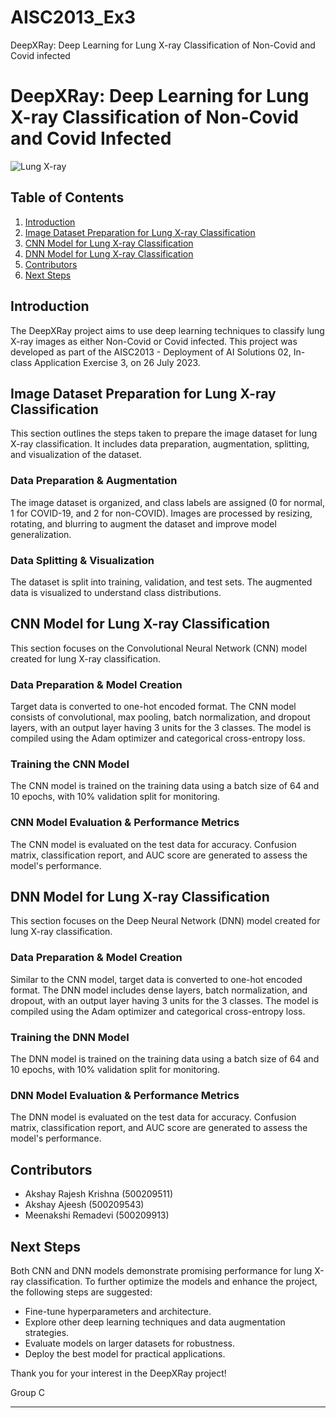 # AISC2013_Ex3
DeepXRay: Deep Learning for Lung X-ray Classification of Non-Covid and Covid infected

# DeepXRay: Deep Learning for Lung X-ray Classification of Non-Covid and Covid Infected

![Lung X-ray](https://github.com/Meenakshi-Remadevi/Deployment-of-AI/blob/main/eXtmE1V2XgsjZK2JolVQ5g_Border_of_left_atrium.jpeg)

## Table of Contents
1. [Introduction](#introduction)
2. [Image Dataset Preparation for Lung X-ray Classification](#image-dataset-preparation-for-lung-x-ray-classification)
3. [CNN Model for Lung X-ray Classification](#cnn-model-for-lung-x-ray-classification)
4. [DNN Model for Lung X-ray Classification](#dnn-model-for-lung-x-ray-classification)
5. [Contributors](#contributors)
6. [Next Steps](#next-steps)

## Introduction
The DeepXRay project aims to use deep learning techniques to classify lung X-ray images as either Non-Covid or Covid infected. This project was developed as part of the AISC2013 - Deployment of AI Solutions 02, In-class Application Exercise 3, on 26 July 2023.

## Image Dataset Preparation for Lung X-ray Classification
This section outlines the steps taken to prepare the image dataset for lung X-ray classification. It includes data preparation, augmentation, splitting, and visualization of the dataset.

### Data Preparation & Augmentation
The image dataset is organized, and class labels are assigned (0 for normal, 1 for COVID-19, and 2 for non-COVID). Images are processed by resizing, rotating, and blurring to augment the dataset and improve model generalization.

### Data Splitting & Visualization
The dataset is split into training, validation, and test sets. The augmented data is visualized to understand class distributions.

## CNN Model for Lung X-ray Classification
This section focuses on the Convolutional Neural Network (CNN) model created for lung X-ray classification.

### Data Preparation & Model Creation
Target data is converted to one-hot encoded format. The CNN model consists of convolutional, max pooling, batch normalization, and dropout layers, with an output layer having 3 units for the 3 classes. The model is compiled using the Adam optimizer and categorical cross-entropy loss.

### Training the CNN Model
The CNN model is trained on the training data using a batch size of 64 and 10 epochs, with 10% validation split for monitoring.

### CNN Model Evaluation & Performance Metrics
The CNN model is evaluated on the test data for accuracy. Confusion matrix, classification report, and AUC score are generated to assess the model's performance.

## DNN Model for Lung X-ray Classification
This section focuses on the Deep Neural Network (DNN) model created for lung X-ray classification.

### Data Preparation & Model Creation
Similar to the CNN model, target data is converted to one-hot encoded format. The DNN model includes dense layers, batch normalization, and dropout, with an output layer having 3 units for the 3 classes. The model is compiled using the Adam optimizer and categorical cross-entropy loss.

### Training the DNN Model
The DNN model is trained on the training data using a batch size of 64 and 10 epochs, with 10% validation split for monitoring.

### DNN Model Evaluation & Performance Metrics
The DNN model is evaluated on the test data for accuracy. Confusion matrix, classification report, and AUC score are generated to assess the model's performance.

## Contributors
- Akshay Rajesh Krishna (500209511)
- Akshay Ajeesh (500209543)
- Meenakshi Remadevi (500209913)

## Next Steps
Both CNN and DNN models demonstrate promising performance for lung X-ray classification. To further optimize the models and enhance the project, the following steps are suggested:
- Fine-tune hyperparameters and architecture.
- Explore other deep learning techniques and data augmentation strategies.
- Evaluate models on larger datasets for robustness.
- Deploy the best model for practical applications.

Thank you for your interest in the DeepXRay project!

Group C

---
